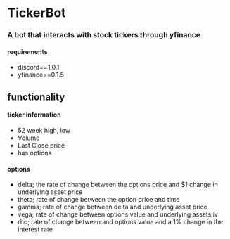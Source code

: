 # TickerBot

### A bot that interacts with stock tickers through yfinance
#### requirements
 - discord==1.0.1
 - yfinance==0.1.5

## functionality

#### ticker information
- 52 week high, low
- Volume
- Last Close price
- has options

#### options
- delta; the rate of change between the options price and $1 change in underlying asset price
- theta; rate of change between the option price and time
- gamma; rate of change between delta and underlying asset price
- vega; rate of change between options value and underlying assets iv
- rho; rate of change between and options value and a 1% change in the interest rate
